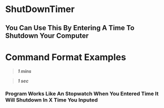 # ShutDownTimer
## You Can Use This By Entering A Time To Shutdown Your Computer


# Command Format Examples
  
  
  > ***1 mins***


  > ***1 sec***
 
### Program Works Like An Stopwatch When You Entered Time It Will Shutdown In X Time You Inputed 
